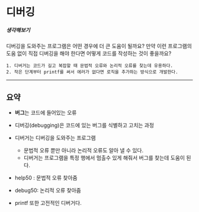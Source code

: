# 디버깅

##### 생각해보기

디버깅을 도와주는 프로그램은 어떤 경우에 더 큰 도움이 될까요? 만약 이런 프로그램의 도움 없이 직접 디버깅을 해야 한다면 어떻게 코드를 작성하는 것이 좋을까요?
``` 
1. 디버거는 코드가 길고 복잡할 때 문법적 오류와 논리적 오류를 찾는데 유용하다. 
2. 작은 단계부터 printf를 써서 에러가 없다면 로직을 추가하는 방식으로 개발한다.
```

---

## 요약
- **버그**는 코드에 들어있는 오류 
- 디버깅(debugging)은 코드에 있는 버그를 식별하고 고치는 과정
- 디버거는 디버깅을 도와주는 프로그램 
  - 문법적 오류 뿐만 아니라 논리적 오류도 알아 낼 수 있다.
  - 디버거는 프로그램을 특정 행에서 멈출수 있게 해줘서 버그를 찾는데 도움이 된다.

- help50 : 문법적 오류 찾아줌
- debug50: 논리적 오류 찾아줌
- printf 또한 고전적인 디버거다. 